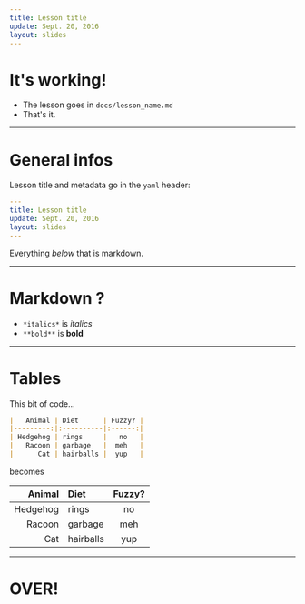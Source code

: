 ```yaml
---
title: Lesson title
update: Sept. 20, 2016
layout: slides
---
```


# It's working!

- The lesson goes in `docs/lesson_name.md`
- That's it.

---

# General infos

Lesson title and metadata go in the `yaml` header:

~~~ yaml
---
title: Lesson title
update: Sept. 20, 2016
layout: slides
---
~~~

Everything *below* that is markdown.

---

# Markdown ?

- `*italics*` is *italics*
- `**bold**` is **bold**

---

# Tables

This bit of code...

~~~ md
|   Animal | Diet      | Fuzzy? |
|---------:|:----------|:------:|
| Hedgehog | rings     |   no   |
|   Racoon | garbage   |  meh   |
|      Cat | hairballs |  yup   |
~~~

becomes

|   Animal | Diet      | Fuzzy? |
|---------:|:----------|:------:|
| Hedgehog | rings     |   no   |
|   Racoon | garbage   |  meh   |
|      Cat | hairballs |  yup   |

---

# OVER!

